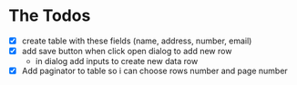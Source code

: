 # The Todos

- [x] create table with these fields (name, address, number, email)
- [x] add save button when click open dialog to add new row
  - in dialog add inputs to create new data row
- [x] Add paginator to table so i can choose rows number and page number
